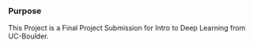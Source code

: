 ### Purpose

This Project is a Final Project Submission for Intro to Deep Learning from UC-Boulder.

